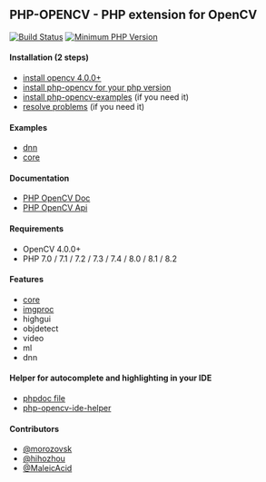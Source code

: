 ## PHP-OPENCV - PHP extension for OpenCV

[![Build Status](https://travis-ci.com/php-opencv/php-opencv.svg?branch=master)](https://travis-ci.com/php-opencv/php-opencv) [![Minimum PHP Version](https://img.shields.io/badge/php-%3E%3D%207.0-8892BF.svg)](https://php.net/)

#### Installation (2 steps)
- [install opencv 4.0.0+](https://github.com/php-opencv/php-opencv/wiki/Installation.-opencv)
- [install php-opencv for your php version](https://github.com/php-opencv/php-opencv/wiki/Installation.-php-opencv)
- [install php-opencv-examples](https://github.com/php-opencv/php-opencv/wiki/Installation.-php-opencv-examples) (if you need it)
- [resolve problems](https://github.com/php-opencv/php-opencv/wiki/Installation.-troubleshooting) (if you need it)

#### Examples
- [dnn](https://github.com/php-opencv/php-opencv-examples)
- [core](https://github.com/hihozhou/php-opencv)

#### Documentation
- [PHP OpenCV Doc](https://phpopencv.github.io/docs/)
- [PHP OpenCV Api](https://phpopencv.github.io/api/)

#### Requirements
- OpenCV 4.0.0+
- PHP 7.0 / 7.1 / 7.2 / 7.3 / 7.4 / 8.0 / 8.1 / 8.2

#### Features
- [core](https://phpopencv.org/docs/mat.html)
- [imgproc](https://phpopencv.org/docs/gausian_median_blur_bilateral_filter.html)
- highgui
- objdetect
- video
- ml
- dnn

#### Helper for autocomplete and highlighting in your IDE
- [phpdoc file](https://github.com/php-opencv/php-opencv-examples/blob/master/phpdoc.php)
- [php-opencv-ide-helper](https://github.com/hihozhou/php-opencv-ide-helper)

#### Contributors
- [@morozovsk](https://github.com/morozovsk)
- [@hihozhou](https://github.com/hihozhou)
- [@MaleicAcid](https://github.com/MaleicAcid)
